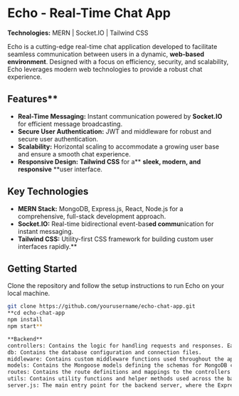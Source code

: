 # Echo - Real-Time Chat App

**Technologies:** MERN | Socket.IO | Tailwind CSS

Echo is a cutting-edge real-time chat application developed to facilitate seamless communication between users in a dynamic, **web-based environment**. Designed with a focus on efficiency, security, and scalability, Echo leverages modern web technologies to provide a robust chat experience.

## Features**
- **Real-Time Messaging:** Instant communication powered by **Socket.IO** for efficient message broadcasting.
- **Secure User Authentication:** JWT and middleware for robust and secure user authentication.
- **Scalability:** Horizontal scaling to accommodate a growing user base and ensure a smooth chat experience.
- **Responsive Design:** **Tailwind CSS** for a** **sleek, modern, and responsive** **user interface.

## Key Technologies
- **MERN Stack:** MongoDB, Express.js, React, Node.js for a comprehensive, full-stack development approach.
- **Socket.IO:** Real-time bidirectional event-bas**ed commu**nication for instant messaging.
- **Tailwind CSS:** Utility-first CSS framework for building custom user interfaces rapidly.**

## Getting Started
Clone the repository and follow the setup instructions to run Echo on your local machine.

```bash
git clone https://github.com/yourusername/echo-chat-app.git
**cd echo-chat-app
npm install
npm start**

**Backend**
controllers: Contains the logic for handling requests and responses. Each file typically corresponds to a different part of the application (e.g., user, product).
db: Contains the database configuration and connection files.
middleware: Contains custom middleware functions used throughout the application.
models: Contains the Mongoose models defining the schemas for MongoDB collections.
routes: Contains the route definitions and mappings to the controllers.
utils: Contains utility functions and helper methods used across the backend.
server.js: The main entry point for the backend server, where the Express app is configured and started.
